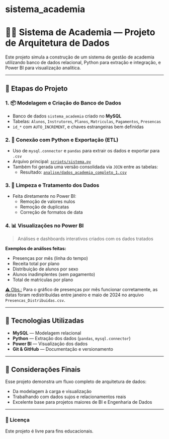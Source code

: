 # sistema_academia
# 🏋️‍♀️ Sistema de Academia — Projeto de Arquitetura de Dados

Este projeto simula a construção de um sistema de gestão de academia utilizando banco de dados relacional, Python para extração e integração, e Power BI para visualização analítica.

---

## 📌 Etapas do Projeto

### 1. 📦 Modelagem e Criação do Banco de Dados
- Banco de dados `sistema_academia` criado no **MySQL**
- Tabelas: `Alunos`, `Instrutores`, `Planos`, `Matriculas`, `Pagamentos`, `Presencas`
- `id_*` com `AUTO_INCREMENT`, e chaves estrangeiras bem definidas

### 2. 🔗 Conexão com Python e Exportação (ETL)
- Uso de `mysql.connector` e `pandas` para extrair os dados e exportar para `.csv`
- Arquivo principal: [`scripts/sistema.py`](./scripts/sistema.py)
- Também foi gerada uma versão consolidada via `JOIN` entre as tabelas:
  - Resultado: [`analise/dados_academia_completo_1.csv`](./analise/dados_academia_completo_1.csv)

### 3. 🧹 Limpeza e Tratamento dos Dados
- Feita diretamente no Power BI:
  - Remoção de valores nulos
  - Remoção de duplicatas
  - Correção de formatos de data

### 4. 📊 Visualizações no Power BI
> Análises e dashboards interativos criados com os dados tratados

**Exemplos de análises feitas:**
- Presenças por mês (linha do tempo)
- Receita total por plano
- Distribuição de alunos por sexo
- Alunos inadimplentes (sem pagamento)
- Total de matrículas por plano

<ins>⚠️ Obs.:</ins> Para o gráfico de presenças por mês funcionar corretamente, as datas foram redistribuídas entre janeiro e maio de 2024 no arquivo `Presencas_Distribuidas.csv`.

---

## 🧰 Tecnologias Utilizadas

- **MySQL** — Modelagem relacional
- **Python** — Extração dos dados (`pandas`, `mysql.connector`)
- **Power BI** — Visualização dos dados
- **Git & GitHub** — Documentação e versionamento

---

## 🧠 Considerações Finais

Esse projeto demonstra um fluxo completo de arquitetura de dados:
- Da modelagem à carga e visualização
- Trabalhando com dados sujos e relacionamentos reais
- Excelente base para projetos maiores de BI e Engenharia de Dados

---

### 📎 Licença

Este projeto é livre para fins educacionais.

